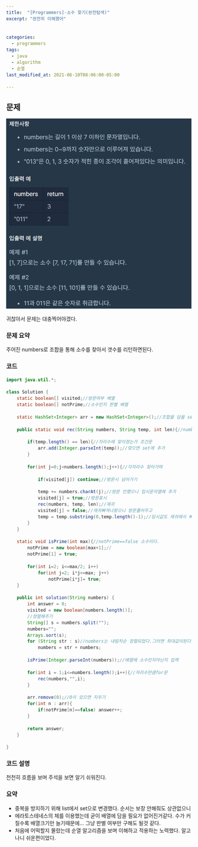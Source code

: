 ```yaml
---
title:  "[Programmers]-소수 찾기(완전탐색)"
excerpt: "완전히 이해했어"


categories:
  - programmers
tags:
  - java
  - algorithm
  - 순열
last_modified_at: 2021-06-10T08:06:00-05:00

---
```


## 문제

![문제](/assets/images/소수찾기.JPG)

귀찮아서 문제는 대충찍어야겠다.

### 문제 요약

주어진 numbers로 조합을 통해 소수를 찾아서 갯수를 리턴하면된다.

### 코드

```java
import java.util.*;

class Solution {
    static boolean[] visited;//방문여부 배열
    static boolean[] notPrime;//소수인지 판별 배열
    
    static HashSet<Integer> arr = new HashSet<Integer>();//조합을 담을 set
    
    public static void rec(String numbers, String temp, int len){//numbers,임시문자열,자리수
        
        if(temp.length() == len){//자리수에 맞아졌는가 조건문
            arr.add(Integer.parseInt(temp));//맞으면 set에 추가
        }
        
        for(int j=0;j<numbers.length();j++){//각자리수 찾아가며
            
            if(visited[j]) continue;//방문시 넘어가기
            
            temp += numbers.charAt(j);//방문 안했으니 임시문자열에 추가
            visited[j] = true;//방문표시
            rec(numbers, temp, len);//재귀
            visited[j] = false;//재귀빠져나왔으니 방문풀어주고
            temp = temp.substring(0,temp.length()-1);//임시값도 재귀에서 빠졌으니 추가했던거 빼준다.
        }
    }
    
    static void isPrime(int max){//notPrime==false 소수이다.
        notPrime = new boolean[max+1];//
        notPrime[1] = true;
        
        for(int i=2; i<=max/2; i++)
            for(int j=2; i*j<=max; j++)
                notPrime[i*j]= true;
    }
    
    public int solution(String numbers) {
        int answer = 0;
        visited = new boolean[numbers.length()];
        //정렬해주기
        String[] s = numbers.split("");
        numbers="";
        Arrays.sort(s);
        for (String str : s)//numbers는 내림차순 정렬되었다.그러면 최대값이된다.
            numbers = str + numbers;
        
        isPrime(Integer.parseInt(numbers));//배열에 소수인지아닌지 입력
        
        for(int i = 1;i<=numbers.length();i++){//자리수만큼for문
            rec(numbers,"",i);
        }
        
        arr.remove(0);//0이 있으면 지우기
        for(int n : arr){
            if(notPrime[n]==false) answer++;
        }
        
        return answer;
    }
    
}
```
### 코드 설명

천천히 흐름을 보며 주석을 보면 알기 쉬워진다.


### 요약

- 중복을 방지하기 위해 list에서 set으로 변경했다. 순서는 보장 안해줘도 상관없으니
- 에라토스테네스의 체를 이용했는데 굳이 배열에 담을 필요가 없어진거같다. 수가 커질수록 배열크기만 늘기때문에... 그냥 판별 여부만 구해도 될것 같다.
- 처음에 어떡할지 몰랐는데 순열 알고리즘을 보며 이해하고 적용하는 노력했다. 알고나니 쉬운편이었다.
